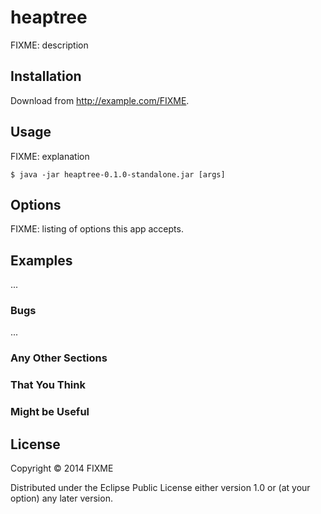# heaptree

FIXME: description

## Installation

Download from http://example.com/FIXME.

## Usage

FIXME: explanation

    $ java -jar heaptree-0.1.0-standalone.jar [args]

## Options

FIXME: listing of options this app accepts.

## Examples

...

### Bugs

...

### Any Other Sections
### That You Think
### Might be Useful

## License

Copyright © 2014 FIXME

Distributed under the Eclipse Public License either version 1.0 or (at
your option) any later version.
